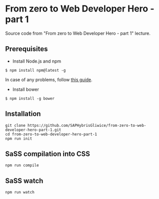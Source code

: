 # From zero to Web Developer Hero - part 1

Source code from "From zero to Web Developer Hero - part 1" lecture.

## Prerequisites
* Install Node.js and npm
```
$ npm install npm@latest -g
```
In case of any problems, follow [this guide](https://docs.npmjs.com/getting-started/installing-node).
* Install bower
```
$ npm install -g bower
```

## Installation
```
git clone https://github.com/SAPHybrisGliwice/from-zero-to-web-developer-hero-part-1.git
cd from-zero-to-web-developer-hero-part-1
npm run init
```

## SaSS compilation into CSS
```
npm run compile
```

## SaSS watch
```
npm run watch
```
